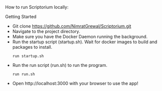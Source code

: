 How to run Scriptorium locally:

Getting Started

- Git clone https://github.com/NimratGrewal/Scriptorium.git
- Navigate to the project directory.
- Make sure you have the Docker Daemon running the background.
- Run the startup script (startup.sh). Wait for docker images to build and packages to install.
  ```
  run startup.sh
  ```
- Run the run script (run.sh) to run the program.
   ```
  run run.sh
  ```
- Open http://localhost:3000 with your browser to use the app!

